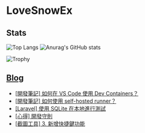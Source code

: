 # LoveSnowEx

## Stats

![Top Langs](https://github-readme-stats.vercel.app/api/top-langs/?username=LoveSnowEx&layout=donut&theme=dark) ![Anurag's GitHub stats](https://github-readme-stats.vercel.app/api?username=LoveSnowEx&theme=dark&show_icons=true)

![Trophy](https://github-profile-trophy.vercel.app/?username=LoveSnowEx&theme=darkhub&column=3&rank=SECRET,SSS,SS,S,AAA,AA,A&no-bg=true)

## [Blog](https://blog.lovesnowex.tk)

<!-- BLOG-POST-LIST:START -->
- [[開發筆記] 如何在 VS Code 使用 Dev Containers？](https://lovesnowex.xyz/post/development-note/dev-containers-vscode/)
- [[開發筆記] 如何使用 self-hosted runner？](https://lovesnowex.xyz/post/development-note/self-hosted-runner-guide/)
- [[Laravel] 使用 SQLite 在本地進行測試](https://lovesnowex.xyz/post/laravel/use-sqlite-for-testing/)
- [[心得] 開發守則](https://lovesnowex.xyz/post/experience/development-principle/)
- [[截圖工具] 3. 新增快捷鍵功能](https://lovesnowex.xyz/post/screen-cropper-tutorial/add-keyboard/)
<!-- BLOG-POST-LIST:END -->
